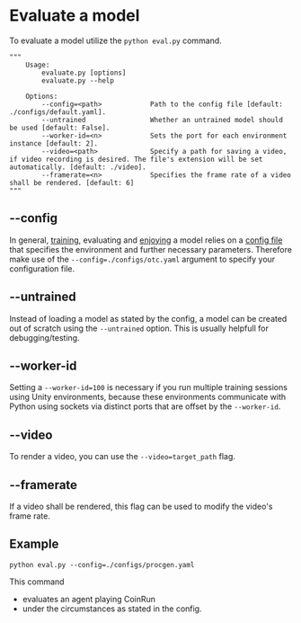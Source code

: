# Evaluate a model

To evaluate a model utilize the `python eval.py` command.

```
"""
    Usage:
        evaluate.py [options]
        evaluate.py --help

    Options:
        --config=<path>            Path to the config file [default: ./configs/default.yaml].
        --untrained                Whether an untrained model should be used [default: False].
        --worker-id=<n>            Sets the port for each environment instance [default: 2].
        --video=<path>             Specify a path for saving a video, if video recording is desired. The file's extension will be set automatically. [default: ./video].
        --framerate=<n>            Specifies the frame rate of a video shall be rendered. [default: 6]
"""
```

## --config

In general, [training](training.md), evaluating and [enjoying](enjoy.md) a model relies on a [config file](configuration.md) that specifies the environment and further necessary parameters.
Therefore make use of the `--config=./configs/otc.yaml` argument to specify your configuration file.

## --untrained
Instead of loading a model as stated by the config, a model can be created out of scratch using the `--untrained` option.
This is usually helpfull for debugging/testing.

## --worker-id
Setting a `--worker-id=100` is necessary if you run multiple training sessions using Unity environments, because these environments communicate with Python using sockets via distinct ports that are offset by the `--worker-id`.

## --video
To render a video, you can use the `--video=target_path` flag.

## --framerate
If a video shall be rendered, this flag can be used to modify the video's frame rate.

## Example
```
python eval.py --config=./configs/procgen.yaml
```
This command
- evaluates an agent playing CoinRun
- under the circumstances as stated in the config.
